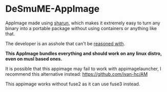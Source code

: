 # DeSmuME-AppImage

AppImage made using [sharun](https://github.com/VHSgunzo/sharun), which makes it extremely easy to turn any binary into a portable package without using containers or anything like that.

The developer is an asshole that can't be [reasoned with](https://github.com/TASEmulators/desmume/pull/723#issuecomment-2484439582).

**This AppImage bundles everything and should work on any linux distro, even on musl based ones.**

It is possible that this appimage may fail to work with appimagelauncher, I recommend this alternative instead: https://github.com/ivan-hc/AM

This appimage works without fuse2 as it can use fuse3 instead.

